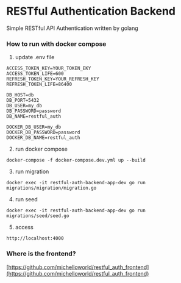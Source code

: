 # RESTful Authentication Backend

Simple RESTful API Authentication written by golang

### How to run with docker compose

1. update .env file

```
ACCESS_TOKEN_KEY=YOUR_TOKEN_EKY
ACCESS_TOKEN_LIFE=600
REFRESH_TOKEN_KEY=YOUR_REFRESH_KEY
REFRESH_TOKEN_LIFE=86400

DB_HOST=db
DB_PORT=5432
DB_USER=my_db
DB_PASSWORD=password
DB_NAME=restful_auth

DOCKER_DB_USER=my_db
DOCKER_DB_PASSWORD=password
DOCKER_DB_NAME=restful_auth
```

2. run docker compose

```
docker-compose -f docker-compose.dev.yml up --build
```

3. run migration

```
docker exec -it restful-auth-backend-app-dev go run migrations/migration/migration.go
```

4. run seed

```
docker exec -it restful-auth-backend-app-dev go run migrations/seed/seed.go
```

5. access

```
http://localhost:4000
```

### Where is the frontend?

[https://github.com/michelloworld/restful_auth_frontend](https://github.com/michelloworld/restful_auth_frontend)